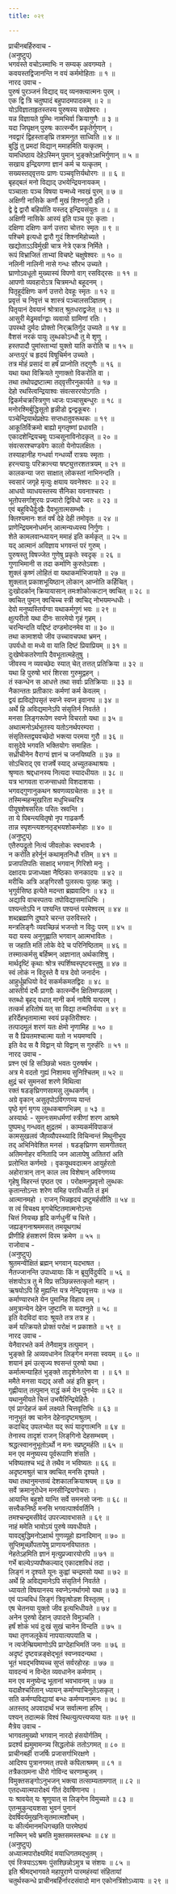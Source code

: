 ```yaml
---
title: ०२९

---
```

प्राचीनबर्हिरुवाच -  
(अनुष्टुप्)  
भगवंस्ते वचोऽस्माभिः न सम्यक् अवगम्यते ।  
कवयस्तद्विजानन्ति न वयं कर्ममोहिताः ॥ १ ॥  
नारद उवाच -  
पुरुषं पुरञ्जनं विद्याद् यद् व्यनक्त्यात्मनः पुरम् ।  
एक द्वि त्रि चतुष्पादं बहुपादमपादकम् ॥ २ ॥  
योऽविज्ञाताहृतस्तस्य पुरुषस्य सखेश्वरः ।  
यन्न विज्ञायते पुम्भिः नामभिर्वा क्रियागुणैः ॥ ३ ॥  
यदा जिघृक्षन् पुरुषः कार्त्स्न्येन प्रकृतेर्गुणान् ।  
नवद्वारं द्विहस्ताङ्‌‌घ्रि तत्रामनुत साध्विति ॥ ४ ॥  
बुद्धिं तु प्रमदां विद्यान् ममाहमिति यत्कृतम् ।  
यामधिष्ठाय देहेऽस्मिन् पुमान् भुङ्‌क्तेऽक्षभिर्गुणान् ॥ ५ ॥  
सखाय इन्द्रियगणा ज्ञानं कर्म च यत्कृतम् ।  
सख्यस्तद्‌वृत्तयः प्राणः पञ्चवृत्तिर्यथोरगः ॥ ॥ ६ ॥  
बृहद्बलं मनो विद्याद् उभयेन्द्रियनायकम् ।  
पञ्चालाः पञ्च विषया यन्मध्ये नवखं पुरम् ॥ ७ ॥  
अक्षिणी नासिके कर्णौ मुखं शिश्नगुदौ इति ।  
द्वे द्वे द्वारौ बहिर्याति यस्तद् इन्द्रियसंयुतः ॥ ८ ॥  
अक्षिणी नासिके आस्यं इति पञ्च पुरः कृताः ।  
दक्षिणा दक्षिणः कर्ण उत्तरा चोत्तरः स्मृतः ॥ ९ ॥  
पश्चिमे इत्यधो द्वारौ गुदं शिश्नमिहोच्यते ।  
खद्योताऽऽविर्मुखी चात्र नेत्रे एकत्र निर्मिते ।  
रूपं विभ्राजितं ताभ्यां विचष्टे चक्षुषेश्वरः ॥ १० ॥  
नलिनी नालिनी नासे गन्धः सौरभ उच्यते ।  
घ्राणोऽवधूतो मुख्यास्यं विपणो वाग् रसविद्‌रसः ॥ ११ ॥  
आपणो व्यवहारोऽत्र चित्रमन्धो बहूदनम् ।  
पितृहूर्दक्षिणः कर्ण उत्तरो देवहूः स्मृतः ॥ १२ ॥  
प्रवृत्तं च निवृत्तं च शास्त्रं पञ्चालसञ्ज्ञितम् ।  
पितृयानं देवयानं श्रोत्रात् श्रुतधराद्व्रजेत् ॥ १३ ॥  
आसुरी मेढ्रमर्वाग्द्वाः व्यवायो ग्रामिणां रतिः ।  
उपस्थो दुर्मदः प्रोक्तो निर्‌ऋतिर्गुद उच्यते ॥ १४ ॥  
वैशसं नरकं पायुः लुब्धकोऽन्धौ तु मे शृणु ।  
हस्तपादौ पुमांस्ताभ्यां युक्तो याति करोति च ॥ १५ ॥  
अन्तःपुरं च हृदयं विषूचिर्मन उच्यते ।  
तत्र मोहं प्रसादं वा हर्षं प्राप्नोति तद्गुणैः ॥ १६ ॥  
यथा यथा विक्रियते गुणाक्तो विकरोति वा ।  
तथा तथोपद्रष्टात्मा तद्‌वृत्तीरनुकार्यते ॥ १७ ॥  
देहो रथस्त्विन्द्रियाश्वः संवत्सररयोऽगतिः ।  
द्विकर्मचक्रस्त्रिगुण ध्वजः पञ्चासुबन्धुरः ॥ १८ ॥  
मनोरश्मिर्बुद्धिसूतो हृन्नीडो द्वन्द्वकूबरः ।  
पञ्चेन्द्रियार्थप्रक्षेपः सप्तधातुवरूथकः ॥ १९ ॥  
आकूतिर्विक्रमो बाह्यो मृगतृष्णां प्रधावति ।  
एकादशेन्द्रियचमूः पञ्चसूनाविनोदकृत् ॥ २० ॥  
संवत्सरश्चण्डवेगः कालो येनोपलक्षितः ।  
तस्याहानीह गन्धर्वा गन्धर्व्यो रात्रयः स्मृताः ।  
हरन्त्यायुः परिक्रान्त्या षष्ट्युत्तरशतत्रयम् ॥ २१ ॥  
कालकन्या जरा साक्षात् लोकस्तां नाभिनन्दति ।  
स्वसारं जगृहे मृत्युः क्षयाय यवनेश्वरः ॥ २२ ॥  
आधयो व्याधयस्तस्य सैनिका यवनाश्चराः ।  
भूतोपसर्गाशुरयः प्रज्वारो द्विविधो ज्वरः ॥ २३ ॥  
एवं बहुविधैर्दुःखैः दैवभूतात्मसम्भवैः ।  
क्लिश्यमानः शतं वर्षं देहे देही तमोवृतः ॥ २४ ॥  
प्राणेन्द्रियमनोधर्मान् आत्मन्यध्यस्य निर्गुणः ।  
शेते कामलवान्ध्यायन् ममाहं इति कर्मकृत् ॥ २५ ॥  
यद् आत्मानं अविज्ञाय भगवन्तं परं गुरुम् ।  
पुरुषस्तु विषज्जेत गुणेषु प्रकृतेः स्वदृक् ॥ २६ ॥  
गुणाभिमानी स तदा कर्माणि कुरुतेऽवशः ।  
शुक्लं कृष्णं लोहितं वा यथाकर्माभिजायते ॥ २७ ॥  
शुक्लात् प्रकाशभूयिष्ठान् लोकान् आप्नोति कर्हिचित् ।  
दुःखोदर्कान् क्रियायासान् तमःशोकोत्कटान् क्वचित् ॥ २८ ॥  
क्वचित् पुमान् क्वचिच्च स्त्री क्वचिद् नोभयमन्धधीः ।  
देवो मनुष्यस्तिर्यग्वा यथाकर्मगुणं भवः ॥ २९ ॥  
क्षुत्परीतो यथा दीनः सारमेयो गृहं गृहम् ।  
चरन्विन्दति यद्दिष्टं दण्डमोदनमेव वा ॥ ३० ॥  
तथा कामाशयो जीव उच्चावचपथा भ्रमन् ।  
उपर्यधो वा मध्ये वा याति दिष्टं प्रियाप्रियम् ॥ ३१ ॥  
दुःखेष्वेकतरेणापि दैवभूतात्महेतुषु ।  
जीवस्य न व्यवच्छेदः स्यात् चेत् तत्तत् प्रतिक्रिया ॥ ३२ ॥  
यथा हि पुरुषो भारं शिरसा गुरुमुद्वहन् ।  
तं स्कन्धेन स आधत्ते तथा सर्वाः प्रतिक्रियाः ॥ ३३ ॥  
नैकान्ततः प्रतीकारः कर्मणां कर्म केवलम् ।  
द्वयं ह्यविद्योपसृतं स्वप्ने स्वप्न इवानघ ॥ ३४ ॥  
अर्थे हि अविद्यमानेऽपि संसृतिर्न निवर्तते ।  
मनसा लिङ्‌गरूपेण स्वप्ने विचरतो यथा ॥ ३५ ॥  
अथात्मनोऽर्थभूतस्य यतोऽनर्थपरम्परा ।  
संसृतिस्तद्व्यवच्छेदो भक्त्या परमया गुरौ ॥ ३६ ॥  
वासुदेवे भगवति भक्तियोगः समाहितः ।  
सध्रीचीनेन वैराग्यं ज्ञानं च जनयिष्यति ॥ ३७ ॥  
सोऽचिराद् एव राजर्षे स्याद् अच्युतकथाश्रयः ।  
श्रृण्वतः श्रद्दधानस्य नित्यदा स्यादधीयतः ॥ ३८ ॥  
यत्र भागवता राजन्साधवो विशदाशयाः ।  
भगवद्गुणानुकथन श्रवणव्यग्रचेतसः ॥ ३९ ॥  
तस्मिन्महन्मुखरिता मधुभिच्चरित्र  
पीयूषशेषसरितः परितः स्रवन्ति ।  
ता ये पिबन्त्यवितृषो नृप गाढकर्णैः  
तान्न स्पृशन्त्यशनतृड्भयशोकमोहाः ॥ ४० ॥  
(अनुष्टुप्)  
एतैरुपद्रुतो नित्यं जीवलोकः स्वभावजैः ।  
न करोति हरेर्नूनं कथामृतनिधौ रतिम् ॥ ४१ ॥  
प्रजापतिपतिः साक्षाद् भगवान् गिरिशो मनुः ।  
दक्षादयः प्रजाध्यक्षा नैष्ठिकाः सनकादयः ॥ ४२ ॥  
मरीचिः अत्रि अङ्‌गिरसौ पुलस्त्यः पुलहः क्रतुः ।  
भृगुर्वसिष्ठ इत्येते मदन्ता ब्रह्मवादिनः ॥ ४३ ॥  
अद्यापि वाचस्पतयः तपोविद्यासमाधिभिः ।  
पश्यन्तोऽपि न पश्यन्ति पश्यन्तं परमेश्वरम् ॥ ४४ ॥  
शब्दब्रह्मणि दुष्पारे चरन्त उरुविस्तरे ।  
मन्त्रलिङ्‌गैः व्यवच्छिन्नं भजन्तो न विदुः परम् ॥ ४५ ॥  
यदा यस्य अनुगृह्णाति भगवान् आत्मभावितः ।  
स जहाति मतिं लोके वेदे च परिनिष्ठिताम् ॥ ४६ ॥  
तस्मात्कर्मसु बर्हिष्मन् अज्ञानात् अर्थकाशिषु ।  
मार्थदृष्टिं कृथाः श्रोत्र स्पर्शिष्वस्पृष्टवस्तुषु ॥ ४७ ॥  
स्वं लोकं न विदुस्ते वै यत्र देवो जनार्दनः ।  
आहुर्धूम्रधियो वेदं सकर्मकमतद्विदः ॥ ४८ ॥  
आस्तीर्य दर्भैः प्रागग्रैः कार्त्स्न्येन क्षितिमण्डलम् ।  
स्तब्धो बृहद् वधात् मानी कर्म नावैषि यत्परम् ।  
तत्कर्म हरितोषं यत् सा विद्या तन्मतिर्यया ॥ ४९ ॥  
हरिर्देहभृतामात्मा स्वयं प्रकृतिरीश्वरः ।  
तत्पादमूलं शरणं यतः क्षेमो नृणामिह ॥ ५० ॥  
स वै प्रियतमश्चात्मा यतो न भयमण्वपि ।  
इति वेद स वै विद्वान् यो विद्वान् स गुरुर्हरिः ॥ ५१ ॥  
नारद उवाच -  
प्रश्न एवं हि सञ्छिन्नो भवतः पुरुषर्षभ ।  
अत्र मे वदतो गुह्यं निशामय सुनिश्चितम् ॥ ५२ ॥  
क्षुद्रं चरं सुमनसां शरणे मिथित्वा  
रक्तं षडङ्‌घ्रिगणसामसु लुब्धकर्णम् ।  
अग्रे वृकान् असुतृपोऽविगणय्य यान्तं  
पृष्ठे मृगं मृगय लुब्धकबाणभिन्नम् ॥ ५३ ॥  
अस्यार्थः - सुमनःसमधर्मणां स्त्रीणां शरण आश्रमे  
पुष्पमधु गन्धवत् क्षुद्रतमं । काम्यकर्मविपाकजं  
कामसुखलवं जैह्व्यौपस्थ्यादि विचिन्वन्तं मिथुनीभूय  
तद् अभिनिवेशित मनसं । षडङ्‌घ्रिगण सामगीतवत्  
अतिमनोहर वनितादि जन आलापेषु अतितरां अति  
प्रलोभित कर्णमग्रे । वृकयूथवदात्मन आयुर्हरतो  
अहोरात्रान् तान् काल लव विशेषान् अविगणय्य  
गृहेषु विहरन्तं पृष्ठत एव । परोक्षमनुप्रवृत्तो लुब्धकः  
कृतान्तोऽन्तः शरेण यमिह पराविध्यति तं इमं  
आत्मानमहो । राजन् भिन्नहृदयं द्रष्टुमर्हसीति ॥ ५४ ॥  
स त्वं विचक्ष्य मृगचेष्टितमात्मनोऽन्तः  
चित्तं नियच्छ हृदि कर्णधुनीं च चित्ते ।  
जह्यङ्‌गनाश्रममसत् तमयूथगाथं  
प्रीणीहि हंसशरणं विरम क्रमेण ॥ ५५ ॥  
राजोवाच -  
(अनुष्टुप्)  
श्रुतमन्वीक्षितं ब्रह्मन् भगवान् यदभाषत ।  
नैतज्जानन्ति उपाध्यायाः किं न ब्रूयुर्विदुर्यदि ॥ ५६ ॥  
संशयोऽत्र तु मे विप्र सञ्छिन्नस्तत्कृतो महान् ।  
ऋषयोऽपि हि मुह्यन्ति यत्र नेन्द्रियवृत्तयः ॥ ५७ ॥  
कर्माण्यारभते येन पुमानिह विहाय तम् ।  
अमुत्रान्येन देहेन जुष्टानि स यदश्नुते ॥ ५८ ॥  
इति वेदविदां वादः श्रूयते तत्र तत्र ह ।  
कर्म यत्क्रियते प्रोक्तं परोक्षं न प्रकाशते ॥ ५९ ॥  
नारद उवाच -  
येनैवारभते कर्म तेनैवामुत्र तत्पुमान् ।  
भुङ्‌क्ते हि अव्यवधानेन लिङ्‌गेन मनसा स्वयम् ॥ ६० ॥  
शयानं इमं उत्सृज्य श्वसन्तं पुरुषो यथा ।  
कर्मात्मन्याहितं भुङ्‌क्ते तादृशेनेतरेण वा । ॥ ६१ ॥  
ममैते मनसा यद्यद् असौ अहं इति ब्रुवन् ।  
गृह्णीयात् तत्पुमान् राद्धं कर्म येन पुनर्भवः ॥ ६२ ॥  
यथानुमीयते चित्तं उभयैरिन्द्रियेहितैः ।  
एवं प्राग्देहजं कर्म लक्ष्यते चित्तवृत्तिभिः ॥ ६३ ॥  
नानुभूतं क्व चानेन देहेनादृष्टमश्रुतम् ।  
कदाचिद् उपलभ्येत यद् रूपं यादृगात्मनि ॥ ६४ ॥  
तेनास्य तादृशं राजन् लिङ्‌गिनो देहसम्भवम् ।  
श्रद्धत्स्वाननुभूतोऽर्थो न मनः स्प्रष्टुमर्हति ॥ ६५ ॥  
मन एव मनुष्यस्य पूर्वरूपाणि शंसति ।  
भविष्यतश्च भद्रं ते तथैव न भविष्यतः ॥ ६६ ॥  
अदृष्टमश्रुतं चात्र क्वचित् मनसि दृश्यते ।  
यथा तथानुमन्तव्यं देशकालक्रियाश्रयम् ॥ ६७ ॥  
सर्वे क्रमानुरोधेन मनसीन्द्रियगोचराः ।  
आयान्ति बहुशो यान्ति सर्वे समनसो जनाः ॥ ६८ ॥  
सत्त्वैकनिष्ठे मनसि भगवत्पार्श्ववर्तिनि ।  
तमश्चन्द्रमसीवेदं उपरज्यावभासते ॥ ६९ ॥  
नाहं ममेति भावोऽयं पुरुषे व्यवधीयते ।  
यावद्बुद्धिमनोऽक्षार्थ गुणव्यूहो ह्यनादिमान् ॥ ७० ॥  
सुप्तिमूर्च्छोपतापेषु प्राणायनविघाततः ।  
नेहतेऽहमिति ज्ञानं मृत्युप्रज्वारयोरपि ॥ ७१ ॥  
गर्भे बाल्येऽप्यपौष्कल्याद् एकादशविधं तदा ।  
लिङ्‌गं न दृश्यते यूनः कुह्वां चन्द्रमसो यथा ॥ ७२ ॥  
अर्थे हि अविद्यमानेऽपि संसृतिर्न निवर्तते ।  
ध्यायतो विषयानस्य स्वप्नेऽनर्थागमो यथा ॥ ७३ ॥  
एवं पञ्चविधं लिङ्‌गं त्रिवृत्षोडश विस्तृतम् ।  
एष चेतनया युक्तो जीव इत्यभिधीयते ॥ ७४ ॥  
अनेन पुरुषो देहान् उपादत्ते विमुञ्चति ।  
हर्षं शोकं भयं दुःखं सुखं चानेन विन्दति ॥ ७५ ॥  
यथा तृणजलूकेयं नापयात्यपयाति च ।  
न त्यजेन्म्रियमाणोऽपि प्राग्देहाभिमतिं जनः ॥ ७६ ॥  
अदृष्टं दृष्टवन्नङ्‌क्षेद्भूतं स्वप्नवदन्यथा ।  
भूतं भवद्भविष्यच्च सुप्तं सर्वरहोरहः ॥ ७७ ॥  
यावदन्यं न विन्देत व्यवधानेन कर्मणाम् ।  
मन एव मनुष्येन्द्र भूतानां भवभावनम् ॥ ७७ ॥  
यदाक्षैश्चरितान् ध्यायन् कर्माण्याचिनुतेऽसकृत् ।  
सति कर्मण्यविद्यायां बन्धः कर्मण्यनात्मनः ॥ ७८ ॥  
अतस्तद् अपवादार्थं भज सर्वात्मना हरिम् ।  
पश्यन् तदात्मकं विश्वं स्थित्युत्पत्त्यप्यया यतः ॥ ७९ ॥  
मैत्रेय उवाच -  
भागवतमुख्यो भगवान् नारदो हंसयोर्गतिम् ।  
प्रदर्श्य ह्यमुमामन्त्र्य सिद्धलोकं ततोऽगमत् ॥ ८० ॥  
प्राचीनबर्ही राजर्षिः प्रजासर्गाभिरक्षणे ।  
आदिश्य पुत्रानगमत् तपसे कपिलाश्रमम् ॥ ८१ ॥  
तत्रैकाग्रमना धीरो गोविन्द चरणाम्बुजम् ।  
विमुक्तसङ्‌गोऽनुभजन् भक्त्या तत्साम्यतामगात् ॥ ८२ ॥  
एतदध्यात्मपारोक्ष्यं गीतं देवर्षिणानघ ।  
यः श्रावयेत् यः श्रृणुयात् स लिङ्‌गेन विमुच्यते ॥ ८३ ॥  
एतन्मुकुन्दयशसा भुवनं पुनानं  
देवर्षिवर्यमुखनिःसृतमात्मशौचम् ।  
यः कीर्त्यमानमधिगच्छति पारमेष्ठ्यं  
नास्मिन् भवे भ्रमति मुक्तसमस्तबन्धः ॥ ८४ ॥  
(अनुष्टुप्)  
अध्यात्मपारोक्ष्यमिदं मयाधिगतमद्भुतम् ।  
एवं स्त्रियाऽऽश्रमः पुंसश्छिन्नोऽमुत्र च संशयः ॥ ८५ ॥  
इति श्रीमद्‌भागवते महापुराणे पारमहंस्यां संहितायां  
चतुर्थस्कन्धे प्राचीनबर्हिर्नारदसंवादो मान एकोनत्रिंशोऽध्यायः ॥ २९ ॥